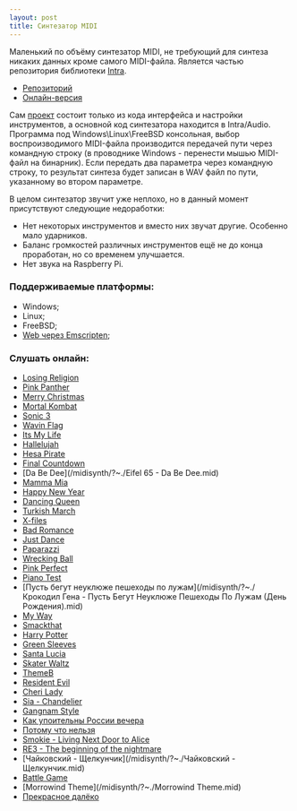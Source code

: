 ```yaml
---
layout: post
title: Синтезатор MIDI
---
```


 Маленький по объёму синтезатор MIDI, не требующий для синтеза никаких данных кроме самого MIDI-файла.
 Является частью репозитория библиотеки [Intra](../intra-lib).
 
- [Репозиторий](https://github.com/gammaker/Intra/)
- [Онлайн-версия](/midisynth/)

Сам [проект](https://github.com/gammaker/Intra/tree/master/MusicSynthesizer) состоит только из кода интерфейса и настройки инструментов, а основной код синтезатора находится в Intra/Audio.
Программа под Windows\Linux\FreeBSD консольная, выбор воспроизводимого MIDI-файла производится передачей пути через командную строку (в проводнике Windows - перенести мышью MIDI-файл на бинарник). Если передать два параметра через командную строку, то результат синтеза будет записан в WAV файл по пути, указанному во втором параметре.

В целом синтезатор звучит уже неплохо, но в данный момент присутствуют следующие недоработки:

- Нет некоторых инструментов и вместо них звучат другие. Особенно мало ударников.
- Баланс громкостей различных инструментов ещё не до конца проработан, но со временем улучшается.
- Нет звука на Raspberry Pi.

### Поддерживаемые платформы:

- Windows;
- Linux;
- FreeBSD;
- [Web через Emscripten](/midisynth/);


### Слушать онлайн:

- [Losing Religion](/midisynth/?~./Losing%20religion.mid)
- [Pink Panther](/midisynth/?~./PinkPanther.mid)
- [Merry Christmas](/midisynth/?~./Merry%20Christmas.mid)
- [Mortal Kombat](/midisynth/?~./Mortal%20Kombat.mid)
- [Sonic 3](/midisynth/?~./sonic3.mid)
- [Wavin Flag](/midisynth/?~./knaan-wavin_flag.mid)
- [Its My Life](/midisynth/?~./ItsMyLife1.mid)
- [Hallelujah](/midisynth/?~./Hallelujah1.mid)
- [Hesa Pirate](/midisynth/?~./HesaPirate.mid)
- [Final Countdown](/midisynth/?~./FinalCountdown.mid)
- [Da Be Dee](/midisynth/?~./Eifel 65 - Da Be Dee.mid)
- [Mamma Mia](/midisynth/?~./ABBA-Mamma_Mia.mid)
- [Happy New Year](/midisynth/?~./ABBA-Happy_New_Year.mid)
- [Dancing Queen](/midisynth/?~./ABBA-Dancing_Queen1.mid)
- [Turkish March](/midisynth/?~./TurkishMarch.mid)
- [X-files](/midisynth/?~./X-files.mid)
- [Bad Romance](/midisynth/?~./lady-gaga-BadRomance.mid)
- [Just Dance](/midisynth/?~./lady_gaga_JustDance.mid)
- [Paparazzi](/midisynth/?~./lady_gaga-paparazzi.mid)
- [Wrecking Ball](/midisynth/?~./miley_cyrus-wrecking_ball.mid)
- [Pink Perfect](/midisynth/?~./pink-perfect.mid)
- [Piano Test](/midisynth/?~./test_piano.mid)
- [Пусть бегут неуклюже пешеходы по лужам](/midisynth/?~./Крокодил Гена - Пусть Бегут Неуклюже Пешеходы По Лужам (День Рождения).mid)
- [My Way](/midisynth/?~./MyWay1.mid)
- [Smackthat](/midisynth/?~./Smackthat.mid)
- [Harry Potter](/midisynth/?~./HarryPotter.mid)
- [Green Sleeves](/midisynth/?~./Greensleeves.mid)
- [Santa Lucia](/midisynth/?~./SantaLucia.mid)
- [Skater Waltz](/midisynth/?~./skaterswaltz.mid)
- [ThemeB](/midisynth/?~./ThemeB.mid)
- [Resident Evil](/midisynth/?~./Resident_Evil_Main_Theme-guitar.mid)
- [Cheri Lady](/midisynth/?~./cherilady.mid)
- [Sia - Chandelier](/midisynth/?~./sia-chandelier.mid)
- [Gangnam Style](/midisynth/?~./GangnamStyle.mid)
- [Как упоительны России вечера](/midisynth/?~./Godfather.mid)
- [Потому что нельзя](/midisynth/?~./potomu_chto_nelzya.mid)
- [Smokie - Living Next Door to Alice](/midisynth/?~./Smokie_-_Living_Next_Door_to_Alice.mid)
- [RE3 - The beginning of the nightmare](/midisynth/?~./the-beginning-of-the-nightmare.mid)
- [Чайковский - Щелкунчик](/midisynth/?~./Чайковский - Щелкунчик.mid)
- [Battle Game](/midisynth/?~./battle-game.mid)
- [Morrowind Theme](/midisynth/?~./Morrowind Theme.mid)
- [Прекрасное далёко](/midisynth/?~./Guest11.mid)
